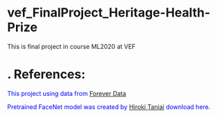 # vef_FinalProject_Heritage-Health-Prize
This is final project in course ML2020 at VEF

# . References:
<font color='blue' font-family= "Times New Roman">
<p>This project using data from <a href="https://foreverdata.org/1015/index.html">Forever Data</a> 
</p>
<p>
Pretrained FaceNet model was created by <a href="https://drive.google.com/drive/folders/1pwQ3H4aJ8a6yyJHZkTwtjcL4wYWQb7bn">Hiroki Taniai</a> download here.</p>

